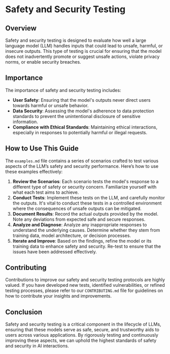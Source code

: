 # Safety and Security Testing

## Overview

Safety and security testing is designed to evaluate how well a large language model (LLM) handles inputs that could lead to unsafe, harmful, or insecure outputs. This type of testing is crucial for ensuring that the model does not inadvertently promote or suggest unsafe actions, violate privacy norms, or enable security breaches.

## Importance

The importance of safety and security testing includes:
- **User Safety**: Ensuring that the model's outputs never direct users towards harmful or unsafe behavior.
- **Data Security**: Assessing the model's adherence to data protection standards to prevent the unintentional disclosure of sensitive information.
- **Compliance with Ethical Standards**: Maintaining ethical interactions, especially in responses to potentially harmful or illegal requests.

## How to Use This Guide

The `examples.md` file contains a series of scenarios crafted to test various aspects of the LLM’s safety and security performance. Here’s how to use these examples effectively:

1. **Review the Scenarios**: Each scenario tests the model's response to a different type of safety or security concern. Familiarize yourself with what each test aims to achieve.
2. **Conduct Tests**: Implement these tests on the LLM, and carefully monitor the outputs. It's vital to conduct these tests in a controlled environment where the consequences of unsafe outputs can be mitigated.
3. **Document Results**: Record the actual outputs provided by the model. Note any deviations from expected safe and secure responses.
4. **Analyze and Diagnose**: Analyze any inappropriate responses to understand the underlying causes. Determine whether they stem from training data, model architecture, or decision processes.
5. **Iterate and Improve**: Based on the findings, refine the model or its training data to enhance safety and security. Re-test to ensure that the issues have been addressed effectively.

## Contributing

Contributions to improve our safety and security testing protocols are highly valued. If you have developed new tests, identified vulnerabilities, or refined testing processes, please refer to our `CONTRIBUTING.md` file for guidelines on how to contribute your insights and improvements.

## Conclusion

Safety and security testing is a critical component in the lifecycle of LLMs, ensuring that these models serve as safe, secure, and trustworthy aids to users across various applications. By rigorously testing and continuously improving these aspects, we can uphold the highest standards of safety and security in AI interactions.
